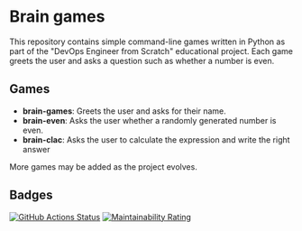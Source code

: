 # Brain games

This repository contains simple command-line games written in Python as part of the "DevOps Engineer from Scratch" educational project. Each game greets the user and asks a question such as whether a number is even.

## Games

- **brain-games**: Greets the user and asks for their name.
- **brain-even**: Asks the user whether a randomly generated number is even.
- **brain-clac**: Asks the user to calculate the expression and write the right answer

More games may be added as the project evolves.

## Badges

[![GitHub Actions Status](https://github.com/hexlet-boilerplates/python-package/workflows/Python%20CI/badge.svg)](https://github.com/hexlet-boilerplates/python-package/actions)
[![Maintainability Rating](https://sonarcloud.io/api/project_badges/measure?project=hexlet-boilerplates_python-package&metric=sqale_rating)](https://sonarcloud.io/summary/new_code?id=hexlet-boilerplates_python-package)